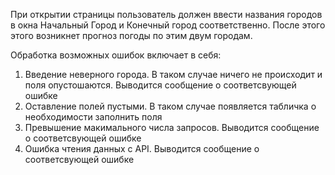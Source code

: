 При открытии страницы пользователь должен ввести названия городов в окна Начальный Город и Конечный город соответственно. После этого этого возникнет прогноз погоды по этим двум городам.

Обработка возможных ошибок включает в себя:
1) Введение неверного города. В таком случае ничего не происходит и поля опустошаются. Выводится сообщение о соответсвующей ошибке
2) Оставление полей пустыми. В таком случае появляется табличка о необходимости заполнить поля
3) Превышение макимального числа запросов. Выводится сообщение о соответсвующей ошибке
4) Ошибка чтения данных с API. Выводится сообщение о соответсвующей ошибке
